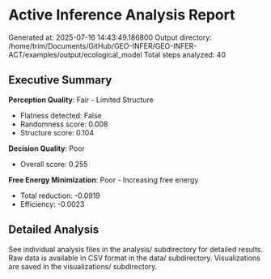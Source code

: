 # Active Inference Analysis Report
Generated at: 2025-07-16 14:43:49.186800
Output directory: /home/trim/Documents/GitHub/GEO-INFER/GEO-INFER-ACT/examples/output/ecological_model
Total steps analyzed: 40

## Executive Summary

**Perception Quality**: Fair - Limited Structure
- Flatness detected: False
- Randomness score: 0.008
- Structure score: 0.104

**Decision Quality**: Poor
- Overall score: 0.255

**Free Energy Minimization**: Poor - Increasing free energy
- Total reduction: -0.0919
- Efficiency: -0.0023

## Detailed Analysis

See individual analysis files in the analysis/ subdirectory for detailed results.
Raw data is available in CSV format in the data/ subdirectory.
Visualizations are saved in the visualizations/ subdirectory.
